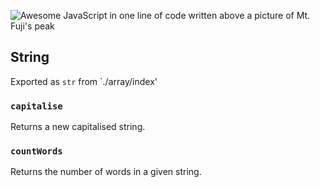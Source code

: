 ![Awesome JavaScript in one line of code written above a picture of Mt. Fuji's peak](ajsioloc.png)

## String

Exported as `str` from `./array/index'

### `capitalise`

Returns a new capitalised string.

### `countWords`

Returns the number of words in a given string.
